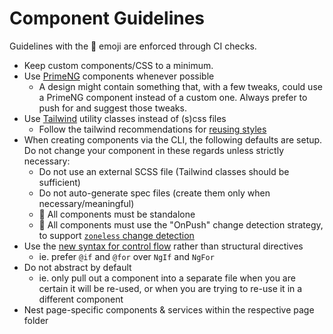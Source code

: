 # Component Guidelines

Guidelines with the 🤖 emoji are enforced through CI checks.

- Keep custom components/CSS to a minimum.
- Use [PrimeNG](https://primeng.org/) components whenever possible
  - A design might contain something that, with a few tweaks, could use a PrimeNG component instead of a custom one. Always prefer to push for and suggest those tweaks.
- Use [Tailwind](https://tailwindcss.com) utility classes instead of (s)css files
  - Follow the tailwind recommendations for [reusing styles](https://tailwindcss.com/docs/reusing-styles)
- When creating components via the CLI, the following defaults are setup. Do not change your component in these regards unless strictly necessary:
  - Do not use an external SCSS file (Tailwind classes should be sufficient)
  - Do not auto-generate spec files (create them only when necessary/meaningful)
  - 🤖 All components must be standalone
  - 🤖 All components must use the "OnPush" change detection strategy, to support [`zoneless` change detection](https://angular.dev/guide/experimental/zoneless)
- Use the [new syntax for control flow](https://angular.dev/guide/templates/control-flow) rather than structural directives
  - ie. prefer `@if` and `@for` over `NgIf` and `NgFor`
- Do not abstract by default
  - ie. only pull out a component into a separate file when you are certain it will be re-used, or when you are trying to re-use it in a different component
- Nest page-specific components & services within the respective page folder
